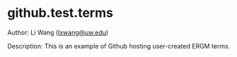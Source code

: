 github.test.terms
=============

Author: Li Wang (lxwang@uw.edu)

Description: This is an example of Github hosting user-created ERGM terms.
